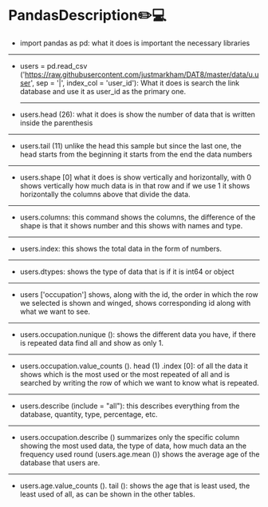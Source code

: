 # PandasDescription:pencil2::computer:
+ import pandas as pd: what it does is important the necessary libraries
***
+ users = pd.read_csv ('https://raw.githubusercontent.com/justmarkham/DAT8/master/data/u.user',
                      sep = '|', index_col = 'user_id'): What it does is search the link database and use it as user_id as the primary one.
   ***                   
+ users.head (26): what it does is show the number of data that is written inside the parenthesis
***
+ users.tail (11) unlike the head this sample but since the last one, the head starts from the beginning it starts from the end the data numbers
***
+ users.shape [0] what it does is show vertically and horizontally, with 0 shows vertically how much data is in that row and if we use 1 it shows horizontally the columns above that divide the data.
***
+ users.columns: this command shows the columns, the difference of the shape is that it shows number and this shows with names and type.
***
+ users.index: this shows the total data in the form of numbers.
***
+ users.dtypes: shows the type of data that is if it is int64 or object
***
+ users ['occupation'] shows, along with the id, the order in which the row we selected is shown and winged, shows corresponding id along with what we want to see.
***
+ users.occupation.nunique (): shows the different data you have, if there is repeated data find all and show as only 1.
***
+ users.occupation.value_counts (). head (1) .index [0]: of all the data it shows which is the most used or the most repeated of all and is searched by writing the row of which we want to know what is repeated.
***
+ users.describe (include = "all"): this describes everything from the database, quantity, type, percentage, etc.
***
+ users.occupation.describe () summarizes only the specific column showing the most used data, the type of data, how much data an the frequency used round (users.age.mean ()) shows the average age of the database that users are.
***
+ users.age.value_counts (). tail (): shows the age that is least used, the least used of all, as can be shown in the other tables.
